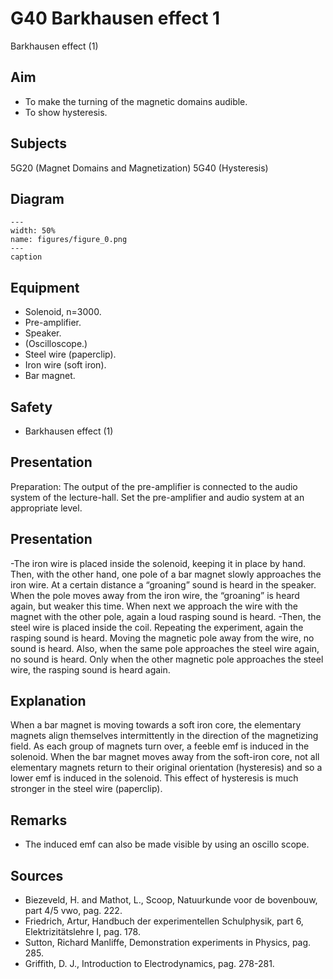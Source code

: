 # G40 Barkhausen effect  1 
 Barkhausen effect (1)   
  
## Aim   
 
 *  To make the turning of the magnetic domains audible. 
 *  To show hysteresis.
   
  
## Subjects   
 5G20 (Magnet Domains and Magnetization) 5G40 (Hysteresis)   
  
## Diagram   
   
```{figure} figures/figure_0.png  
---  
width: 50%  
name: figures/figure_0.png  
---  
caption  
``` 
      
  
## Equipment   
 
 *  Solenoid, n=3000. 
 *  Pre-amplifier. 
 *  Speaker. 
 *  (Oscilloscope.) 
 *  Steel wire (paperclip). 
 *  Iron wire (soft iron). 
 *  Bar magnet.   
  
## Safety   
 
 *   Barkhausen effect (1)
      
  
## Presentation   
 Preparation:  The output of the pre-amplifier is connected to the audio system of the lecture-hall. Set the pre-amplifier and audio system at an appropriate level.   
  
## Presentation   
  -The iron wire is placed inside the solenoid, keeping it in place by hand. Then, with the other hand, one pole of a bar magnet slowly approaches the iron wire. At a certain distance a “groaning” sound is heard in the speaker. When the pole moves away from the iron wire, the “groaning” is heard again, but weaker this time. When next we approach the wire with the magnet with the other pole, again a loud rasping sound is heard. -Then, the steel wire is placed inside the coil.  Repeating the experiment, again the rasping sound is heard. Moving the magnetic pole away from the wire, no sound is heard. Also, when the same pole approaches the steel wire again, no sound is heard. Only when the other magnetic pole approaches the steel wire, the rasping sound is heard again.    
  
## Explanation   
 When a bar magnet is moving towards a soft iron core, the elementary magnets align themselves intermittently in the direction of the magnetizing field. As each group of magnets turn over, a feeble emf is induced in the solenoid. When the bar magnet moves away from the soft-iron core, not all elementary magnets return to their original orientation (hysteresis) and so a lower emf is induced in the solenoid. This effect of hysteresis is much stronger in the steel wire (paperclip).    
  
## Remarks   
 
 *  The induced emf can also be made visible by using an oscillo
scope.   
  
## Sources   
 
 *  Biezeveld, H. and Mathot, L., Scoop, Natuurkunde voor de bovenbouw, part 4/5 vwo, pag. 222. 
 *  Friedrich, Artur, Handbuch der experimentellen Schulphysik, part 6, Elektrizitätslehre I, pag. 178. 
 *  Sutton, Richard Manliffe, Demonstration experiments in Physics, pag. 285. 
 *  Griffith, D. J., Introduction to Electrodynamics, pag. 278-281.
  